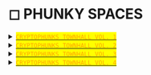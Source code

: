 # ◻ PHUNKY SPACES

<details>

<summary><mark style="color:orange;"><code></code></mark><a href="https://twitter.com/i/spaces/1eaKbrXLayBKX"><mark style="color:orange;"><code>CRYPTOPHUNKS TOWNHALL VOL. 1</code></mark></a><mark style="color:orange;"><code></code></mark></summary>

[https://twitter.com/i/spaces/1eaKbrXLayBKX](https://twitter.com/i/spaces/1eaKbrXLayBKX)

</details>

<details>

<summary><mark style="color:orange;"><code></code></mark><a href="https://twitter.com/i/spaces/1zqKVPVjAwaJB"><mark style="color:orange;"><code>CRYPTOPHUNKS TOWNHALL VOL. 2</code></mark></a><mark style="color:orange;"><code></code></mark></summary>

[https://twitter.com/i/spaces/1zqKVPVjAwaJB](https://twitter.com/i/spaces/1zqKVPVjAwaJB)

</details>

<details>

<summary><mark style="color:orange;"><code></code></mark><a href="https://twitter.com/i/spaces/1lDGLnmAPDkxm"><mark style="color:orange;"><code>CRYPTOPHUNKS TOWNHALL VOL. 3</code></mark></a><mark style="color:orange;"><code></code></mark></summary>

[https://twitter.com/i/spaces/1lDGLnmAPDkxm](https://twitter.com/i/spaces/1lDGLnmAPDkxm)

</details>

<details>

<summary><mark style="color:orange;"><code></code></mark><a href="https://twitter.com/i/spaces/1nAJErMqoPnxL"><mark style="color:orange;"><code>CRYPTOPHUNKS TOWNHALL VOL. 4</code></mark></a><mark style="color:orange;"><code></code></mark></summary>

[https://twitter.com/i/spaces/1nAJErMqoPnxL](https://twitter.com/i/spaces/1nAJErMqoPnxL)

</details>
